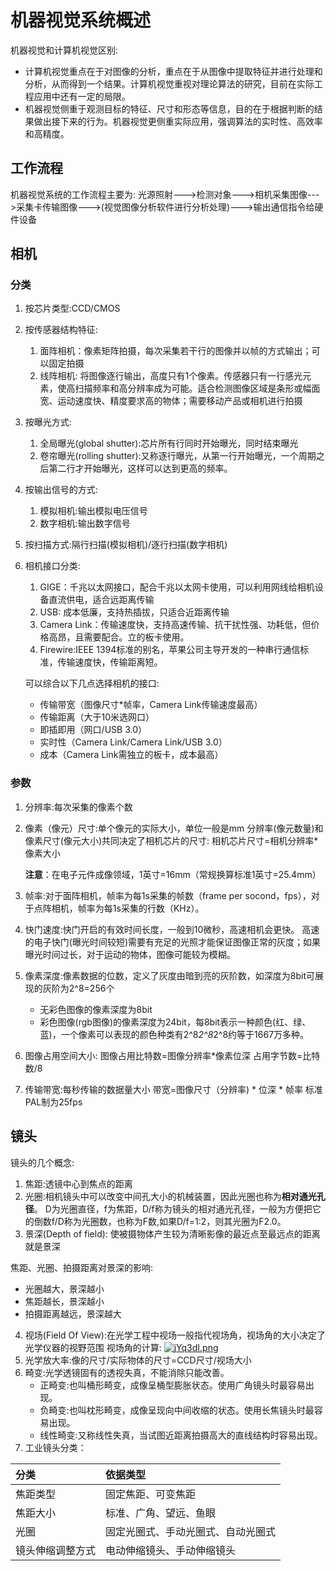 

# 机器视觉系统概述
机器视觉和计算机视觉区别:
+ 计算机视觉重点在于对图像的分析，重点在于从图像中提取特征并进行处理和分析，从而得到一个结果。计算机视觉重视对理论算法的研究，目前在实际工程应用中还有一定的局限。
+ 机器视觉侧重于观测目标的特征、尺寸和形态等信息，目的在于根据判断的结果做出接下来的行为。机器视觉更侧重实际应用，强调算法的实时性、高效率和高精度。

## 工作流程
机器视觉系统的工作流程主要为:
光源照射--->检测对象--->相机采集图像--->采集卡传输图像--->(视觉图像分析软件进行分析处理)--->输出通信指令给硬件设备

## 相机
### 分类
1. 按芯片类型:CCD/CMOS
2. 按传感器结构特征:
   1. 面阵相机：像素矩阵拍摄，每次采集若干行的图像并以帧的方式输出；可以固定拍摄
   2. 线阵相机: 将图像逐行输出，高度只有1个像素。传感器只有一行感光元素，使高扫描频率和高分辨率成为可能。适合检测图像区域是条形或幅面宽、运动速度快、精度要求高的物体；需要移动产品或相机进行拍摄
3. 按曝光方式:
   1. 全局曝光(global shutter):芯片所有行同时开始曝光，同时结束曝光
   2. 卷帘曝光(rolling shutter):又称逐行曝光，从第一行开始曝光，一个周期之后第二行才开始曝光，这样可以达到更高的频率。
4. 按输出信号的方式:
   1. 模拟相机:输出模拟电压信号
   2. 数字相机:输出数字信号
5. 按扫描方式:隔行扫描(模拟相机)/逐行扫描(数字相机)
6. 相机接口分类:
   1. GIGE：千兆以太网接口，配合千兆以太网卡使用，可以利用网线给相机设备直流供电，适合远距离传输
   2. USB: 成本低廉，支持热插拔，只适合近距离传输
   3. Camera Link：传输速度快，支持高速传输、抗干扰性强、功耗低，但价格高昂，且需要配合。立的板卡使用。
   4. Firewire:IEEE 1394标准的别名，苹果公司主导开发的一种串行通信标准，传输速度快，传输距离短。

	可以综合以下几点选择相机的接口:
	- 传输带宽（图像尺寸*帧率，Camera Link传输速度最高）  
    - 传输距离（大于10米选网口） 
    - 即插即用（网口/USB 3.0） 
    - 实时性（Camera Link/Camera Link/USB 3.0） 
    - 成本（Camera Link需独立的板卡，成本最高）


### 参数
1. 分辨率:每次采集的像素个数
2. 像素（像元）尺寸:单个像元的实际大小，单位一般是mm
   分辨率(像元数量)和像素尺寸(像元大小)共同决定了相机芯片的尺寸:
	相机芯片尺寸=相机分辨率*像素大小

	**注意**：在电子元件成像领域，1英寸=16mm（常规换算标准1英寸=25.4mm）
3. 帧率:对于面阵相机，帧率为每1s采集的帧数（frame per socond，fps），对于点阵相机，帧率为每1s采集的行数（KHz）。
4. 快门速度:快门开启的有效时间长度，一般到10微秒，高速相机会更快。
	高速的电子快门(曝光时间较短)需要有充足的光照才能保证图像正常的灰度；如果曝光时间过长，对于运动的物体，图像可能较为模糊。

5. 像素深度:像素数据的位数，定义了灰度由暗到亮的灰阶数，如深度为8bit可展现的灰阶为2^8=256个
   + 无彩色图像的像素深度为8bit
   + 彩色图像(rgb图像)的像素深度为24bit，每8bit表示一种颜色(红、绿、蓝)，一个像素可以表现的颜色种类有2^8*2^8*2^8约等于1667万多种。

6. 图像占用空间大小:
   图像占用比特数=图像分辨率*像素位深
   占用字节数=比特数/8
7. 传输带宽:每秒传输的数据量大小
   带宽=图像尺寸（分辨率) * 位深 * 帧率
   标准PAL制为25fps



## 镜头


镜头的几个概念:
1. 焦距:透镜中心到焦点的距离
2. 光圈:相机镜头中可以改变中间孔大小的机械装置，因此光圈也称为**相对通光孔径**。
	D为光圈直径，f为焦距，D/f称为镜头的相对通光孔径，一般为方便把它的倒数f/D称为光圈数，也称为F数,如果D/f=1:2，则其光圈为F2.0。
3. 景深(Depth of field): 使被摄物体产生较为清晰影像的最近点至最远点的距离就是景深
	
焦距、光圈、拍摄距离对景深的影响:
+ 光圈越大，景深越小
+ 焦距越长，景深越小
+ 拍摄距离越远，景深越大

4. 视场(Field Of View):在光学工程中视场一般指代视场角，视场角的大小决定了光学仪器的视野范围
	视场角的计算:
	[![jYq3dI.png](https://s1.ax1x.com/2022/07/05/jYq3dI.png)](https://imgtu.com/i/jYq3dI)
5. 光学放大率:像的尺寸/实际物体的尺寸=CCD尺寸/视场大小
6. 畸变:光学透镜固有的透视失真，不能消除只能改善。
   + 正畸变:也叫桶形畸变，成像呈桶型膨胀状态。使用广角镜头时最容易出现。
   + 负畸变:也叫枕形畸变，成像呈现向中间收缩的状态。使用长焦镜头时最容易出现。
   + 线性畸变:又称线性失真，当试图近距离拍摄高大的直线结构时容易出现。
7. 工业镜头分类：
   
| 分类             | 依据类型                           |
| :--------------- | :--------------------------------- |
| 焦距类型         | 固定焦距、可变焦距                 |
| 焦距大小         | 标准、广角、望远、鱼眼             |
| 光圈             | 固定光圈式、手动光圈式、自动光圈式 |
| 镜头伸缩调整方式 | 电动伸缩镜头、手动伸缩镜头         |



